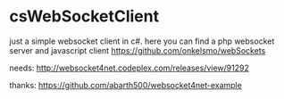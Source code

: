 csWebSocketClient
=================

just a simple websocket client in c#.
here you can find a php websocket server and javascript client
https://github.com/onkelsmo/webSockets


needs:
http://websocket4net.codeplex.com/releases/view/91292

thanks:
https://github.com/abarth500/websocket4net-example
